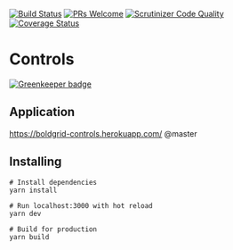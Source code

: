 [![Build Status](https://travis-ci.org/BoldGrid/controls.svg?branch=master)](https://travis-ci.org/BoldGrid/controls)
[![PRs Welcome](https://img.shields.io/badge/PRs-welcome-brightgreen.svg?style=flat-square)](http://makeapullrequest.com)
[![Scrutinizer Code Quality](https://scrutinizer-ci.com/g/BoldGrid/controls/badges/quality-score.png?b=master)](https://scrutinizer-ci.com/g/BoldGrid/controls/?branch=master)
[![Coverage Status](https://coveralls.io/repos/github/BoldGrid/controls/badge.svg?branch=dev)](https://coveralls.io/github/BoldGrid/controls?branch=master)

# Controls

[![Greenkeeper badge](https://badges.greenkeeper.io/BoldGrid/controls.svg)](https://greenkeeper.io/)

## Application
https://boldgrid-controls.herokuapp.com/ @master

## Installing
```
# Install dependencies
yarn install

# Run localhost:3000 with hot reload
yarn dev

# Build for production
yarn build
